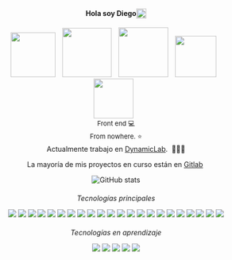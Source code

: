 <h4 align="center" style="font-weight: bold; display:flex; flex-direction: row; justify-content: center; align-items: center;">Hola soy Diego <img src="https://raw.githubusercontent.com/blackcater/blackcater/main/images/Hi.gif" width="20"/></h4>
<div align="center">
  <a href="https://twitter.com/DiegoNash01"><img src="https://img.shields.io/badge/Twitter-1DA1F2?style=for-the-badge&logo=twitter&logoColor=white" style="width: 90px; margin-right: 10px"/></a>
  <a href="https://www.linkedin.com/in/diego-godoy-70b79a139/"><img src="https://img.shields.io/badge/LinkedIn-0077B5?style=for-the-badge&logo=linkedin&logoColor=white" style="width: 99px; margin-right: 10px"/></a>
  <a href="https://www.facebook.com/askingwhyistay.diego.godoy"><img src="https://img.shields.io/badge/Facebook-1877F2?style=for-the-badge&logo=facebook&logoColor=white" style="width: 100px; margin-right: 10px;"/></a>
  <a href="https://gitlab.com/dgodoy97"><img src="https://img.shields.io/badge/GitLab-330F63?style=for-the-badge&logo=gitlab&logoColor=white" style="width: 83px; margin-right: 10px;"/></a>
  <a href="https://steamcommunity.com/id/nobie_cl/"><img src="https://img.shields.io/badge/Steam-000000?style=for-the-badge&logo=steam&logoColor=white" style="width: 80px; margin-right: 10px;"/></a>
  
</div>
<p  align="center" style="font-size: 13px; margin-bottom: -10px; margin-top: 1px">Front end 💻<p><p align="center" style="font-size: 13px; margin-bottom: -10px;">From nowhere. ⭐️<p>
<p align="center">Actualmente trabajo en <a href="http://www.dynamiclab.cl/">DynamicLab</a>.&nbsp; 🧑🏼‍🚀</p>
<p align="center">La mayoría de mis proyectos en curso están en <a href="https://gitlab.com/dgodoy97">Gitlab</a>&nbsp;</p>
<div align="center">

![GitHub stats](https://github-readme-stats.vercel.app/api?username=Izzycl&show_icons=true&theme=dracula)

</div>
<h6 align="center" style="margin-bottom: 0px">Tecnologías principales</h6>
<p align="center" style="margin-bottom: -0px">
  <img src="https://img.shields.io/badge/React_Native-20232A?style=for-the-badge&logo=react&logoColor=61DAFB" />
  <img src="https://img.shields.io/badge/Node.js-339933?style=for-the-badge&logo=nodedotjs&logoColor=white" />
  <img src="https://img.shields.io/badge/npm-CB3837?style=for-the-badge&logo=npm&logoColor=white" />
  <img src="https://img.shields.io/badge/Yarn-2C8EBB?style=for-the-badge&logo=yarn&logoColor=white" />
  <img src="https://img.shields.io/badge/Sass-CC6699?style=for-the-badge&logo=sass&logoColor=white" />
  <img src="https://img.shields.io/badge/Express.js-000000?style=for-the-badge&logo=express&logoColor=white" />
  <img src="https://img.shields.io/badge/React-20232A?style=for-the-badge&logo=react&logoColor=61DAFB" />
  <img src="https://img.shields.io/badge/Vue.js-35495E?style=for-the-badge&logo=vuedotjs&logoColor=4FC08D" />
  <img src="https://img.shields.io/badge/Bootstrap-563D7C?style=for-the-badge&logo=bootstrap&logoColor=white" />
  <img src="https://img.shields.io/badge/GraphQl-E10098?style=for-the-badge&logo=graphql&logoColor=white" />
  <img src="https://img.shields.io/badge/Docker-2CA5E0?style=for-the-badge&logo=docker&logoColor=white" />
  <img src="https://img.shields.io/badge/nuxt.js-00C58E?style=for-the-badge&logo=nuxtdotjs&logoColor=white" />
  <img src="https://img.shields.io/badge/next.js-000000?style=for-the-badge&logo=nextdotjs&logoColor=white" />
  <img src="https://img.shields.io/badge/HTML5-E34F26?style=for-the-badge&logo=html5&logoColor=white" />
  <img src="https://img.shields.io/badge/Postman-FF6C37?style=for-the-badge&logo=Postman&logoColor=white" />
  <img src="https://img.shields.io/badge/Insomnia-5849be?style=for-the-badge&logo=Insomnia&logoColor=white" />
  <img src="https://img.shields.io/badge/CSS3-1572B6?style=for-the-badge&logo=css3&logoColor=white" />
  <img src="https://img.shields.io/badge/JavaScript-F7DF1E?style=for-the-badge&logo=javascript&logoColor=black" />
  <img src="https://img.shields.io/badge/TypeScript-007ACC?style=for-the-badge&logo=typescript&logoColor=white" />
  <img src="https://img.shields.io/badge/PHP-777BB4?style=for-the-badge&logo=php&logoColor=white" />
  <img src="https://img.shields.io/badge/Redux-593D88?style=for-the-badge&logo=redux&logoColor=white" />
  <img src="https://img.shields.io/badge/MySQL-00000F?style=for-the-badge&logo=mysql&logoColor=white" />

</p>
<h6 align="center" style="margin-bottom: 0px;">Tecnologías en aprendizaje</h6>
<p align="center">
<img src="https://img.shields.io/badge/Python-FFD43B?style=for-the-badge&logo=python&logoColor=darkgreen" />
<img src="https://img.shields.io/badge/Kotlin-0095D5?&style=for-the-badge&logo=kotlin&logoColor=white" />
<img src="https://img.shields.io/badge/Dart-0175C2?style=for-the-badge&logo=dart&logoColor=white" />
<img src="https://img.shields.io/badge/Ruby-CC342D?style=for-the-badge&logo=ruby&logoColor=white" />
<img src="https://img.shields.io/badge/MongoDB-4EA94B?style=for-the-badge&logo=mongodb&logoColor=white" />

</p>
